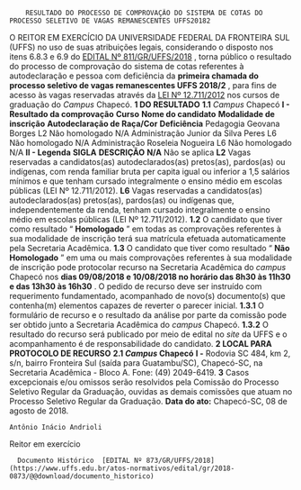         RESULTADO DO PROCESSO DE COMPROVAÇÃO DO SISTEMA DE COTAS DO PROCESSO SELETIVO DE VAGAS REMANESCENTES UFFS20182  

 O REITOR EM EXERCÍCIO DA UNIVERSIDADE FEDERAL DA FRONTEIRA SUL (UFFS) no uso de suas atribuições legais, considerando o disposto nos itens 6.8.3 e 6.9 do [EDITAL Nº 811/GR/UFFS/2018](https://www.uffs.edu.br/atos-normativos/edital/gr/2018-0811)  , torna público o resultado do processo de comprovação do sistema de cotas referentes à autodeclaração e pessoa com deficiência da **primeira chamada do processo seletivo de vagas remanescentes UFFS 2018/2** , para fins de acesso às vagas reservadas através da [LEI Nº 12.711/2012](http://www.planalto.gov.br/ccivil_03/_ato2011-2014/2012/lei/l12711.htm)  nos cursos de graduação do *Campus* Chapecó.  **1 DO RESULTADO**  **1.1**  *Campus* Chapecó **I - Resultado da comprovação**      **Curso**    **Nome do candidato**    **Modalidade de inscrição**    **Autodeclaração de Raça/Cor**    **Deficiência**      Pedagogia   Geovana Borges   L2   Não homologado   N/A     Administração   Junior da Silva Peres   L6   Não homologado   N/A     Administração   Roseleia Nogueira   L6   Não homologado   N/A     **II - Legenda**      **SIGLA**    **DESCRIÇÃO**      **N/A**    Não se aplica     **L2**    Vagas reservadas a candidatos(as) autodeclarados(as) pretos(as), pardos(as) ou indígenas, com renda familiar bruta per capita igual ou inferior a 1,5 salários mínimos e que tenham cursado integralmente o ensino médio em escolas públicas (LEI Nº 12.711/2012).     **L6**    Vagas reservadas a candidatos(as) autodeclarados(as) pretos(as), pardos(as) ou indígenas que, independentemente da renda, tenham cursado integralmente o ensino médio em escolas públicas (LEI Nº 12.711/2012).     **1.2** O candidato que tiver como resultado “ **Homologado** ” em todas as comprovações referentes à sua modalidade de inscrição terá sua matrícula efetuada automaticamente pela Secretaria Acadêmica. **1.3** O candidato que tiver como resultado “ **Não Homologado** ” em uma ou mais comprovações referentes à sua modalidade de inscrição pode protocolar recurso na Secretaria Acadêmica do *campus* Chapecó nos **dias 09/08/2018 e 10/08/2018 no horário das 8h30 às 11h30 e das 13h30 às 16h30** . O pedido de recurso deve ser instruído com requerimento fundamentado, acompanhado de novo(s) documento(s) que contenha(m) elementos capazes de reverter o parecer inicial. **1.3.1** O formulário de recurso e o resultado da análise por parte da comissão pode ser obtido junto a Secretaria Acadêmica do *campus* Chapecó. **1.3.2** O resultado do recurso será publicado por meio de edital no *site* da UFFS e o acompanhamento é de responsabilidade do candidato.  **2 LOCAL PARA PROTOCOLO DE RECURSO**  **2.1 *Campus* Chapecó**  **I -** Rodovia SC 484, km 2, s/n, bairro Fronteira Sul (saída para Guatambu/SC), Chapecó-SC, na Secretaria Acadêmica - Bloco A. Fone: (49) 2049-6419.   **3** Casos excepcionais e/ou omissos serão resolvidos pela Comissão do Processo Seletivo Regular da Graduação, ouvidas as demais comissões que atuam no Processo Seletivo Regular da Graduação.      **Data do ato:** Chapecó-SC, 08 de agosto de 2018.   
 

    Antônio Inácio Andrioli   
 Reitor em exercício 

      Documento Histórico  [EDITAL Nº 873/GR/UFFS/2018](https://www.uffs.edu.br/atos-normativos/edital/gr/2018-0873/@@download/documento_historico)     
      